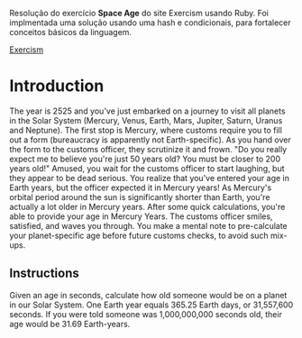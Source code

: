 Resolução do exercício <b>Space Age</b> do site Exercism usando Ruby. Foi implmentada uma solução usando uma hash e condicionais, para fortalecer conceitos básicos da linguagem.


[Exercism](https://exercism.org/tracks/ruby/exercises/space-age) 
<h1>Introduction</h1>
The year is 2525 and you've just embarked on a journey to visit all planets in the Solar System (Mercury, Venus, Earth, Mars, Jupiter, Saturn, Uranus and Neptune). The first stop is Mercury, where customs require you to fill out a form (bureaucracy is apparently not Earth-specific). As you hand over the form to the customs officer, they scrutinize it and frown. "Do you really expect me to believe you're just 50 years old? You must be closer to 200 years old!"
Amused, you wait for the customs officer to start laughing, but they appear to be dead serious. You realize that you've entered your age in Earth years, but the officer expected it in Mercury years! As Mercury's orbital period around the sun is significantly shorter than Earth, you're actually a lot older in Mercury years. After some quick calculations, you're able to provide your age in Mercury Years. The customs officer smiles, satisfied, and waves you through. You make a mental note to pre-calculate your planet-specific age before future customs checks, to avoid such mix-ups.

<h2>Instructions</h2>
Given an age in seconds, calculate how old someone would be on a planet in our Solar System.
One Earth year equals 365.25 Earth days, or 31,557,600 seconds. If you were told someone was 1,000,000,000 seconds old, their age would be 31.69 Earth-years.
